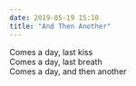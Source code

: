 ```yaml
---
date: 2019-05-19 15:10
title: "And Then Another"
---
```


Comes a day, last kiss<br/>
Comes a day, last breath<br/>
Comes a day, and then another
